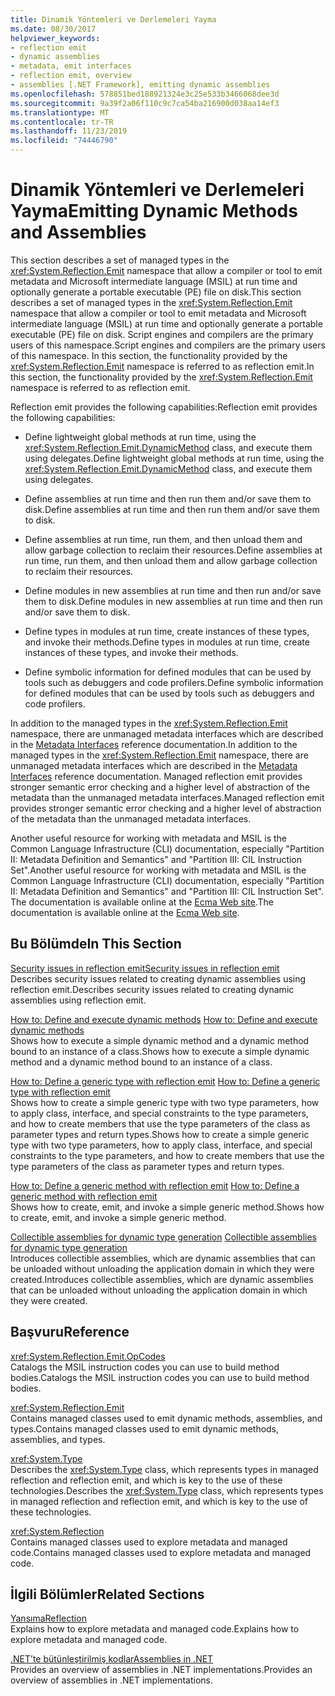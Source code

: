 ```yaml
---
title: Dinamik Yöntemleri ve Derlemeleri Yayma
ms.date: 08/30/2017
helpviewer_keywords:
- reflection emit
- dynamic assemblies
- metadata, emit interfaces
- reflection emit, overview
- assemblies [.NET Framework], emitting dynamic assemblies
ms.openlocfilehash: 578851bed188921324e3c25e533b3466068dee3d
ms.sourcegitcommit: 9a39f2a06f110c9c7ca54ba216900d038aa14ef3
ms.translationtype: MT
ms.contentlocale: tr-TR
ms.lasthandoff: 11/23/2019
ms.locfileid: "74446790"
---
```

# <a name="emitting-dynamic-methods-and-assemblies"></a><span data-ttu-id="a1701-102">Dinamik Yöntemleri ve Derlemeleri Yayma</span><span class="sxs-lookup"><span data-stu-id="a1701-102">Emitting Dynamic Methods and Assemblies</span></span>

<span data-ttu-id="a1701-103">This section describes a set of managed types in the <xref:System.Reflection.Emit> namespace that allow a compiler or tool to emit metadata and Microsoft intermediate language (MSIL) at run time and optionally generate a portable executable (PE) file on disk.</span><span class="sxs-lookup"><span data-stu-id="a1701-103">This section describes a set of managed types in the <xref:System.Reflection.Emit> namespace that allow a compiler or tool to emit metadata and Microsoft intermediate language (MSIL) at run time and optionally generate a portable executable (PE) file on disk.</span></span> <span data-ttu-id="a1701-104">Script engines and compilers are the primary users of this namespace.</span><span class="sxs-lookup"><span data-stu-id="a1701-104">Script engines and compilers are the primary users of this namespace.</span></span> <span data-ttu-id="a1701-105">In this section, the functionality provided by the <xref:System.Reflection.Emit> namespace is referred to as reflection emit.</span><span class="sxs-lookup"><span data-stu-id="a1701-105">In this section, the functionality provided by the <xref:System.Reflection.Emit> namespace is referred to as reflection emit.</span></span>  
  
<span data-ttu-id="a1701-106">Reflection emit provides the following capabilities:</span><span class="sxs-lookup"><span data-stu-id="a1701-106">Reflection emit provides the following capabilities:</span></span>  
  
- <span data-ttu-id="a1701-107">Define lightweight global methods at run time, using the <xref:System.Reflection.Emit.DynamicMethod> class, and execute them using delegates.</span><span class="sxs-lookup"><span data-stu-id="a1701-107">Define lightweight global methods at run time, using the <xref:System.Reflection.Emit.DynamicMethod> class, and execute them using delegates.</span></span>  
  
- <span data-ttu-id="a1701-108">Define assemblies at run time and then run them and/or save them to disk.</span><span class="sxs-lookup"><span data-stu-id="a1701-108">Define assemblies at run time and then run them and/or save them to disk.</span></span>  
  
- <span data-ttu-id="a1701-109">Define assemblies at run time, run them, and then unload them and allow garbage collection to reclaim their resources.</span><span class="sxs-lookup"><span data-stu-id="a1701-109">Define assemblies at run time, run them, and then unload them and allow garbage collection to reclaim their resources.</span></span>  
  
- <span data-ttu-id="a1701-110">Define modules in new assemblies at run time and then run and/or save them to disk.</span><span class="sxs-lookup"><span data-stu-id="a1701-110">Define modules in new assemblies at run time and then run and/or save them to disk.</span></span>  
  
- <span data-ttu-id="a1701-111">Define types in modules at run time, create instances of these types, and invoke their methods.</span><span class="sxs-lookup"><span data-stu-id="a1701-111">Define types in modules at run time, create instances of these types, and invoke their methods.</span></span>  
  
- <span data-ttu-id="a1701-112">Define symbolic information for defined modules that can be used by tools such as debuggers and code profilers.</span><span class="sxs-lookup"><span data-stu-id="a1701-112">Define symbolic information for defined modules that can be used by tools such as debuggers and code profilers.</span></span>  
  
<span data-ttu-id="a1701-113">In addition to the managed types in the <xref:System.Reflection.Emit> namespace, there are unmanaged metadata interfaces which are described in the [Metadata Interfaces](../unmanaged-api/metadata/metadata-interfaces.md) reference documentation.</span><span class="sxs-lookup"><span data-stu-id="a1701-113">In addition to the managed types in the <xref:System.Reflection.Emit> namespace, there are unmanaged metadata interfaces which are described in the [Metadata Interfaces](../unmanaged-api/metadata/metadata-interfaces.md) reference documentation.</span></span> <span data-ttu-id="a1701-114">Managed reflection emit provides stronger semantic error checking and a higher level of abstraction of the metadata than the unmanaged metadata interfaces.</span><span class="sxs-lookup"><span data-stu-id="a1701-114">Managed reflection emit provides stronger semantic error checking and a higher level of abstraction of the metadata than the unmanaged metadata interfaces.</span></span>  
  
<span data-ttu-id="a1701-115">Another useful resource for working with metadata and MSIL is the Common Language Infrastructure (CLI) documentation, especially "Partition II: Metadata Definition and Semantics" and "Partition III: CIL Instruction Set".</span><span class="sxs-lookup"><span data-stu-id="a1701-115">Another useful resource for working with metadata and MSIL is the Common Language Infrastructure (CLI) documentation, especially "Partition II: Metadata Definition and Semantics" and "Partition III: CIL Instruction Set".</span></span> <span data-ttu-id="a1701-116">The documentation is available online at the [Ecma Web site](https://www.ecma-international.org/publications/standards/Ecma-335.htm).</span><span class="sxs-lookup"><span data-stu-id="a1701-116">The documentation is available online at the [Ecma Web site](https://www.ecma-international.org/publications/standards/Ecma-335.htm).</span></span>  
  
## <a name="in-this-section"></a><span data-ttu-id="a1701-117">Bu Bölümde</span><span class="sxs-lookup"><span data-stu-id="a1701-117">In This Section</span></span>
  
[<span data-ttu-id="a1701-118">Security issues in reflection emit</span><span class="sxs-lookup"><span data-stu-id="a1701-118">Security issues in reflection emit</span></span>](security-issues-in-reflection-emit.md)  
<span data-ttu-id="a1701-119">Describes security issues related to creating dynamic assemblies using reflection emit.</span><span class="sxs-lookup"><span data-stu-id="a1701-119">Describes security issues related to creating dynamic assemblies using reflection emit.</span></span>  

<span data-ttu-id="a1701-120">[How to: Define and execute dynamic methods](how-to-define-and-execute-dynamic-methods.md) </span><span class="sxs-lookup"><span data-stu-id="a1701-120">[How to: Define and execute dynamic methods](how-to-define-and-execute-dynamic-methods.md) </span></span>  
<span data-ttu-id="a1701-121">Shows how to execute a simple dynamic method and a dynamic method bound to an instance of a class.</span><span class="sxs-lookup"><span data-stu-id="a1701-121">Shows how to execute a simple dynamic method and a dynamic method bound to an instance of a class.</span></span>

<span data-ttu-id="a1701-122">[How to: Define a generic type with reflection emit](how-to-define-a-generic-type-with-reflection-emit.md) </span><span class="sxs-lookup"><span data-stu-id="a1701-122">[How to: Define a generic type with reflection emit](how-to-define-a-generic-type-with-reflection-emit.md) </span></span>  
<span data-ttu-id="a1701-123">Shows how to create a simple generic type with two type parameters, how to apply class, interface, and special constraints to the type parameters, and how to create members that use the type parameters of the class as parameter types and return types.</span><span class="sxs-lookup"><span data-stu-id="a1701-123">Shows how to create a simple generic type with two type parameters, how to apply class, interface, and special constraints to the type parameters, and how to create members that use the type parameters of the class as parameter types and return types.</span></span>

<span data-ttu-id="a1701-124">[How to: Define a generic method with reflection emit](how-to-define-a-generic-method-with-reflection-emit.md) </span><span class="sxs-lookup"><span data-stu-id="a1701-124">[How to: Define a generic method with reflection emit](how-to-define-a-generic-method-with-reflection-emit.md) </span></span>  
<span data-ttu-id="a1701-125">Shows how to create, emit, and invoke a simple generic method.</span><span class="sxs-lookup"><span data-stu-id="a1701-125">Shows how to create, emit, and invoke a simple generic method.</span></span>

<span data-ttu-id="a1701-126">[Collectible assemblies for dynamic type generation](collectible-assemblies.md) </span><span class="sxs-lookup"><span data-stu-id="a1701-126">[Collectible assemblies for dynamic type generation](collectible-assemblies.md) </span></span>  
<span data-ttu-id="a1701-127">Introduces collectible assemblies, which are dynamic assemblies that can be unloaded without unloading the application domain in which they were created.</span><span class="sxs-lookup"><span data-stu-id="a1701-127">Introduces collectible assemblies, which are dynamic assemblies that can be unloaded without unloading the application domain in which they were created.</span></span>
  
## <a name="reference"></a><span data-ttu-id="a1701-128">Başvuru</span><span class="sxs-lookup"><span data-stu-id="a1701-128">Reference</span></span>  

<xref:System.Reflection.Emit.OpCodes>  
<span data-ttu-id="a1701-129">Catalogs the MSIL instruction codes you can use to build method bodies.</span><span class="sxs-lookup"><span data-stu-id="a1701-129">Catalogs the MSIL instruction codes you can use to build method bodies.</span></span>  
  
<xref:System.Reflection.Emit>  
<span data-ttu-id="a1701-130">Contains managed classes used to emit dynamic methods, assemblies, and types.</span><span class="sxs-lookup"><span data-stu-id="a1701-130">Contains managed classes used to emit dynamic methods, assemblies, and types.</span></span>  
  
<xref:System.Type>  
<span data-ttu-id="a1701-131">Describes the <xref:System.Type> class, which represents types in managed reflection and reflection emit, and which is key to the use of these technologies.</span><span class="sxs-lookup"><span data-stu-id="a1701-131">Describes the <xref:System.Type> class, which represents types in managed reflection and reflection emit, and which is key to the use of these technologies.</span></span>  
  
<xref:System.Reflection>  
<span data-ttu-id="a1701-132">Contains managed classes used to explore metadata and managed code.</span><span class="sxs-lookup"><span data-stu-id="a1701-132">Contains managed classes used to explore metadata and managed code.</span></span>  
  
## <a name="related-sections"></a><span data-ttu-id="a1701-133">İlgili Bölümler</span><span class="sxs-lookup"><span data-stu-id="a1701-133">Related Sections</span></span>  

[<span data-ttu-id="a1701-134">Yansıma</span><span class="sxs-lookup"><span data-stu-id="a1701-134">Reflection</span></span>](reflection.md)  
<span data-ttu-id="a1701-135">Explains how to explore metadata and managed code.</span><span class="sxs-lookup"><span data-stu-id="a1701-135">Explains how to explore metadata and managed code.</span></span>  
  
[<span data-ttu-id="a1701-136">.NET’te bütünleştirilmiş kodlar</span><span class="sxs-lookup"><span data-stu-id="a1701-136">Assemblies in .NET</span></span>](../../standard/assembly/index.md)  
<span data-ttu-id="a1701-137">Provides an overview of assemblies in .NET implementations.</span><span class="sxs-lookup"><span data-stu-id="a1701-137">Provides an overview of assemblies in .NET implementations.</span></span>

